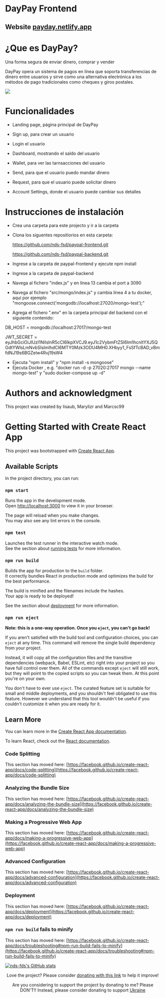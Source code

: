 # DayPay Frontend

## Website [payday.netlify.app](https://payday.netlify.app)

# ¿Que es DayPay?

Una forma segura de enviar dinero, comprar y vender

DayPay opera un sistema de pagos en línea que soporta transferencias de dinero entre usuarios y sirve como una alternativa electrónica a los métodos de pago tradicionales como cheques y giros postales. 

![](DayPay.gif)


# Funcionalidades

- Landing page, página principal de DayPay

- Sign up, para crear un usuario

- Login el usuario

- Dashboard, mostrando el saldo del usuario

- Wallet, para ver las tarnsacciones del usuario

- Send, para que el usuario puedo mandar dinero

- Request, para que el usuario puede solicitar dinero

- Account Settings, donde el usuario puede cambiar sus detalles

# Instrucciones de instalación

- Crea una carpeta para este projecto y ir a la carpeta

- Clona los siguentes repositiorios en esta carpeta:

    https://github.com/nds-fsd/paypal-frontend.git
    
    https://github.com/nds-fsd/paypal-backend.git

- Ingrese a la carpeta de paypal-frontend y ejecute npm install

- Ingrese a la carpeta de paypal-backend
-   Navega al fichero "index.js" y en línea 13 cambia el port a 3090
-   Navega al fichero "src/mongo/index.js" y cambia línea 4 a tu docker, aquí por ejemplo "mongoose.connect('mongodb://localhost:27020/mongo-test');"
-   Agrega el fichero ".env" en la carpeta principal del backend con el siguiente contenido:

  DB_HOST = mongodb://localhost:27017/mongo-test
  
  JWT_SECRET = eyJhbGciOiJIUzI1NiIsInR5cCI6IkpXVCJ9.eyJ1c2VybmFtZSI6Im1hcnltYXJ5QGdtYWlsLmNvbSIsImlhdCI6MTY0Mzk3ODU4MH0.XHbyy1_FsSfTcBAD_vBmfdNJ19s6BGZelw4Rvj19sW4
- Ejecuta "npm install" y "npm install -s mongoose"
- Ejecuta Docker , e.g. "docker run -d -p 27020:27017 mongo --name mongo-test" y "sudo docker-compose up -d"






# Authors and acknowledgment

This project was created by lisaub, Marylizr and Marcsc99






# Getting Started with Create React App

This project was bootstrapped with [Create React App](https://github.com/facebook/create-react-app).

## Available Scripts

In the project directory, you can run:

### `npm start`

Runs the app in the development mode.\
Open [http://localhost:3000](http://localhost:3000) to view it in your browser.

The page will reload when you make changes.\
You may also see any lint errors in the console.

### `npm test`

Launches the test runner in the interactive watch mode.\
See the section about [running tests](https://facebook.github.io/create-react-app/docs/running-tests) for more information.

### `npm run build`

Builds the app for production to the `build` folder.\
It correctly bundles React in production mode and optimizes the build for the best performance.

The build is minified and the filenames include the hashes.\
Your app is ready to be deployed!

See the section about [deployment](https://facebook.github.io/create-react-app/docs/deployment) for more information.

### `npm run eject`

**Note: this is a one-way operation. Once you `eject`, you can't go back!**

If you aren't satisfied with the build tool and configuration choices, you can `eject` at any time. This command will remove the single build dependency from your project.

Instead, it will copy all the configuration files and the transitive dependencies (webpack, Babel, ESLint, etc) right into your project so you have full control over them. All of the commands except `eject` will still work, but they will point to the copied scripts so you can tweak them. At this point you're on your own.

You don't have to ever use `eject`. The curated feature set is suitable for small and middle deployments, and you shouldn't feel obligated to use this feature. However we understand that this tool wouldn't be useful if you couldn't customize it when you are ready for it.

## Learn More

You can learn more in the [Create React App documentation](https://facebook.github.io/create-react-app/docs/getting-started).

To learn React, check out the [React documentation](https://reactjs.org/).

### Code Splitting

This section has moved here: [https://facebook.github.io/create-react-app/docs/code-splitting](https://facebook.github.io/create-react-app/docs/code-splitting)

### Analyzing the Bundle Size

This section has moved here: [https://facebook.github.io/create-react-app/docs/analyzing-the-bundle-size](https://facebook.github.io/create-react-app/docs/analyzing-the-bundle-size)

### Making a Progressive Web App

This section has moved here: [https://facebook.github.io/create-react-app/docs/making-a-progressive-web-app](https://facebook.github.io/create-react-app/docs/making-a-progressive-web-app)

### Advanced Configuration

This section has moved here: [https://facebook.github.io/create-react-app/docs/advanced-configuration](https://facebook.github.io/create-react-app/docs/advanced-configuration)

### Deployment

This section has moved here: [https://facebook.github.io/create-react-app/docs/deployment](https://facebook.github.io/create-react-app/docs/deployment)

### `npm run build` fails to minify

This section has moved here: [https://facebook.github.io/create-react-app/docs/troubleshooting#npm-run-build-fails-to-minify](https://facebook.github.io/create-react-app/docs/troubleshooting#npm-run-build-fails-to-minify)

[![nds-fds's GitHub stats](https://github-readme-stats.vercel.app/api?username=nds-fds)](https://github.com/anuraghazra/github-readme-stats)


<p align="center">Love the project? Please consider <a href="https://paypal.me/lmu1">donating with this link</a> to help it improve!<p>
    
<p align="center">Are you considering to support the project by donating to me? Please DON'T!! Instead, please consider donating to support <a href="https://www.withukraine.org/">Ukraine</a><p>
    

    
